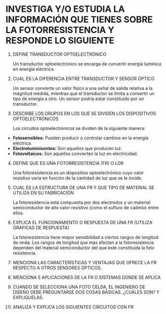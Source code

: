 # INVESTIGA Y/O ESTUDIA LA INFORMACIÓN QUE TIENES SOBRE LA FOTORRESISTENCIA Y RESPONDE LO SIGUIENTE

1. DEFINE TRANSDUCTOR OPTOELECTRÓNICO

	Un transductor optoelectrónico se encarga de convertir energía lumínica en energía eléctrica.


2. CUAL ES LA DIFERENCIA ENTRE TRANSDUCTOR Y SENSOR ÓPTICO

	Un sensor convierte un valor físico a una señal de salida relativa a la magnitud medida, mientras que el transductor se limita a convertir un tipo de energía a otro. Un sensor podría estar constituido por un transductor.


3. DESCRIBE LOS GRUPOS EN LOS QUE SE DIVIDEN LOS DISPOSITIVOS OPTOELECTRÓNICOS

	Los circuitos optoelectrónicos se dividen de la siguiente manera:

* __Fotosensibles:__ Pueden producir o controlar cambios en la energía eléctrica.
* __Electroluminisentes:__ Son aquellos que producen luz.
* __Fotovoltaicos:__ Son aquellos convierten la luz en electricidad.

4. DEFINE QUE ES UNA FOTORRESISTENCIA (FR)  O LDR

	Una fotoresistencia es un dispositivo optoelectrónico cuyo valor resistivo varía en función de la cantidad de luz que se le incide.


5. CUAL ES LA ESTRUCTURA DE UNA FR Y QUE TIPO DE MATERIAL SE UTILIZA EN SU FABRICACIÓN

	La fotoresistencia está compuesta por dos electrodos y  un material semiconductor de alto valor resistivo (como el sufluro de cadmio) entre ellos.
	
6. EXPLICA EL  FUNCIONAMIENTO O RESPUESTA DE UNA FR (UTILIZA GRÁFICAS DE RESPUESTA)

	La fotoresistencia tiene mayor sensibilidad a ciertos rangos de longitud de onda. Los rangos de longitud que más afectan a la fotoresistencia dependen del material semiconductor del que esté constituida la foto resistencia.

	


7. MENCIONA LAS CARACTERÍSTICAS Y VENTAJAS QUE OFRECE LA FR RESPECTO A OTROS SENSORES ÓPTICOS.
8. MENCIONA 5 APLICACIONES DE LA FR O SISTEMAS DONDE SE APLICA
9. CUANDO SE SELECCIONA UNA FOTO CELDA, EL INGENIERO DE DISEÑO DEBE PREGUNTARSE DOS COSAS BÁSICAS. ¿CUÁLES SON? Y EXPLIQUELAS.
10. ANALIZA Y EXPLICA LOS SIGUIENTES CIRCUITOS CON FR 
